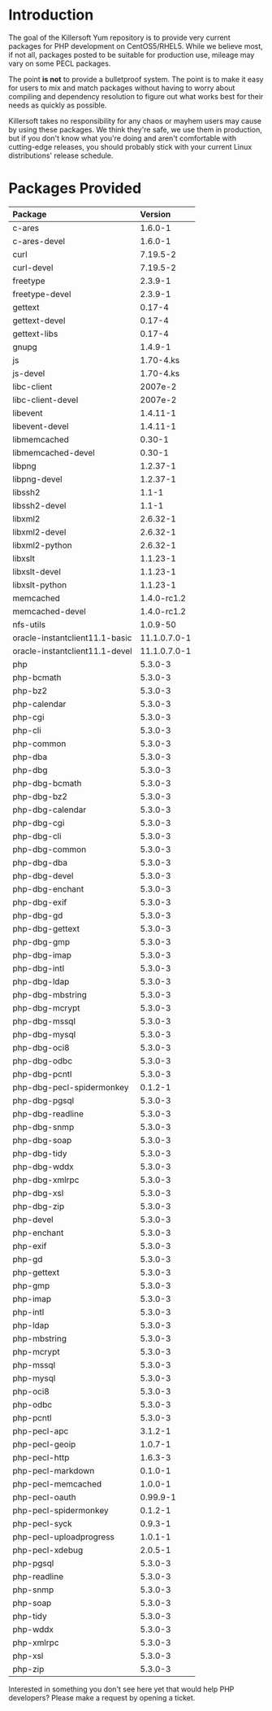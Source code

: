 # Introduction #

The goal of the Killersoft Yum repository is to provide very current packages for PHP development on CentOS5/RHEL5. While we believe most, if not all, packages posted to be suitable for production use, mileage may vary on some PECL packages.

The point **is not** to provide a bulletproof system. The point is to make it easy for users to mix and match packages without having to worry about compiling and dependency resolution to figure out what works best for their needs as quickly as possible.

Killersoft takes no responsibility for any chaos or mayhem users may cause by using these packages. We think they're safe, we use them in production, but if you don't know what you're doing and aren't comfortable with cutting-edge releases, you should probably stick with your current Linux distributions' release schedule.


# Packages Provided #

| **Package** | **Version** |
|:------------|:------------|
| c-ares | 1.6.0-1 |
| c-ares-devel | 1.6.0-1 |
| curl | 7.19.5-2 |
| curl-devel | 7.19.5-2 |
| freetype | 2.3.9-1 |
| freetype-devel | 2.3.9-1 |
| gettext | 0.17-4 |
| gettext-devel | 0.17-4 |
| gettext-libs | 0.17-4 |
| gnupg | 1.4.9-1 |
| js | 1.70-4.ks |
| js-devel | 1.70-4.ks |
| libc-client | 2007e-2 |
| libc-client-devel | 2007e-2 |
| libevent | 1.4.11-1 |
| libevent-devel | 1.4.11-1 |
| libmemcached | 0.30-1 |
| libmemcached-devel | 0.30-1 |
| libpng | 1.2.37-1 |
| libpng-devel | 1.2.37-1 |
| libssh2 | 1.1-1 |
| libssh2-devel | 1.1-1 |
| libxml2 | 2.6.32-1 |
| libxml2-devel | 2.6.32-1 |
| libxml2-python | 2.6.32-1 |
| libxslt | 1.1.23-1 |
| libxslt-devel | 1.1.23-1 |
| libxslt-python | 1.1.23-1 |
| memcached | 1.4.0-rc1.2 |
| memcached-devel | 1.4.0-rc1.2 |
| nfs-utils | 1.0.9-50 |
| oracle-instantclient11.1-basic | 11.1.0.7.0-1 |
| oracle-instantclient11.1-devel | 11.1.0.7.0-1 |
| php | 5.3.0-3 |
| php-bcmath | 5.3.0-3 |
| php-bz2 | 5.3.0-3 |
| php-calendar | 5.3.0-3 |
| php-cgi | 5.3.0-3 |
| php-cli | 5.3.0-3 |
| php-common | 5.3.0-3 |
| php-dba | 5.3.0-3 |
| php-dbg | 5.3.0-3 |
| php-dbg-bcmath | 5.3.0-3 |
| php-dbg-bz2 | 5.3.0-3 |
| php-dbg-calendar | 5.3.0-3 |
| php-dbg-cgi | 5.3.0-3 |
| php-dbg-cli | 5.3.0-3 |
| php-dbg-common | 5.3.0-3 |
| php-dbg-dba | 5.3.0-3 |
| php-dbg-devel | 5.3.0-3 |
| php-dbg-enchant | 5.3.0-3 |
| php-dbg-exif | 5.3.0-3 |
| php-dbg-gd | 5.3.0-3 |
| php-dbg-gettext | 5.3.0-3 |
| php-dbg-gmp | 5.3.0-3 |
| php-dbg-imap | 5.3.0-3 |
| php-dbg-intl | 5.3.0-3 |
| php-dbg-ldap | 5.3.0-3 |
| php-dbg-mbstring | 5.3.0-3 |
| php-dbg-mcrypt | 5.3.0-3 |
| php-dbg-mssql | 5.3.0-3 |
| php-dbg-mysql | 5.3.0-3 |
| php-dbg-oci8 | 5.3.0-3 |
| php-dbg-odbc | 5.3.0-3 |
| php-dbg-pcntl | 5.3.0-3 |
| php-dbg-pecl-spidermonkey | 0.1.2-1 |
| php-dbg-pgsql | 5.3.0-3 |
| php-dbg-readline | 5.3.0-3 |
| php-dbg-snmp | 5.3.0-3 |
| php-dbg-soap | 5.3.0-3 |
| php-dbg-tidy | 5.3.0-3 |
| php-dbg-wddx | 5.3.0-3 |
| php-dbg-xmlrpc | 5.3.0-3 |
| php-dbg-xsl | 5.3.0-3 |
| php-dbg-zip | 5.3.0-3 |
| php-devel | 5.3.0-3 |
| php-enchant | 5.3.0-3 |
| php-exif | 5.3.0-3 |
| php-gd | 5.3.0-3 |
| php-gettext | 5.3.0-3 |
| php-gmp | 5.3.0-3 |
| php-imap | 5.3.0-3 |
| php-intl | 5.3.0-3 |
| php-ldap | 5.3.0-3 |
| php-mbstring | 5.3.0-3 |
| php-mcrypt | 5.3.0-3 |
| php-mssql | 5.3.0-3 |
| php-mysql | 5.3.0-3 |
| php-oci8 | 5.3.0-3 |
| php-odbc | 5.3.0-3 |
| php-pcntl | 5.3.0-3 |
| php-pecl-apc | 3.1.2-1 |
| php-pecl-geoip | 1.0.7-1 |
| php-pecl-http | 1.6.3-3 |
| php-pecl-markdown | 0.1.0-1 |
| php-pecl-memcached | 1.0.0-1 |
| php-pecl-oauth | 0.99.9-1 |
| php-pecl-spidermonkey | 0.1.2-1 |
| php-pecl-syck | 0.9.3-1 |
| php-pecl-uploadprogress | 1.0.1-1 |
| php-pecl-xdebug | 2.0.5-1 |
| php-pgsql | 5.3.0-3 |
| php-readline | 5.3.0-3 |
| php-snmp | 5.3.0-3 |
| php-soap | 5.3.0-3 |
| php-tidy | 5.3.0-3 |
| php-wddx | 5.3.0-3 |
| php-xmlrpc | 5.3.0-3 |
| php-xsl | 5.3.0-3 |
| php-zip | 5.3.0-3 |

Interested in something you don't see here yet that would help PHP developers? Please make a request by opening a ticket.